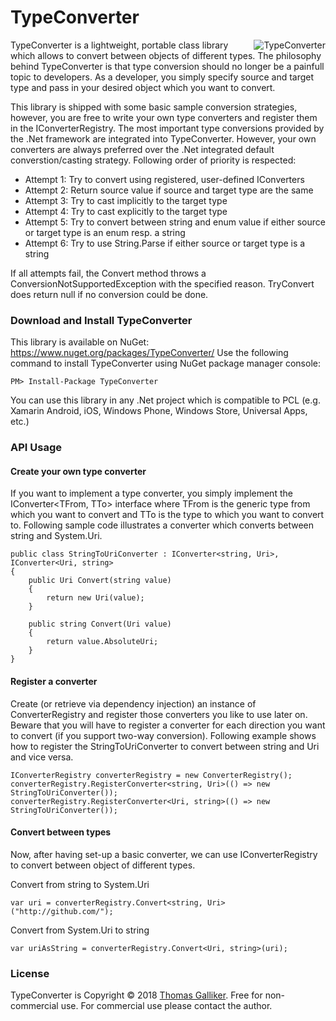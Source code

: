# TypeConverter 
<img src="https://raw.githubusercontent.com/thomasgalliker/TypeConverter/master/TypeConverter.NuGet/TypeConverterIcon.png" alt="TypeConverter" align="right">
TypeConverter is a lightweight, portable class library which allows to convert between objects of different types. The philosophy behind TypeConverter is that type conversion should no longer be a painfull topic to developers. As a developer, you simply specify source and target type and pass in your desired object which you want to convert.

This library is shipped with some basic sample conversion strategies, however, you are free to write your own type converters and register them in the IConverterRegistry. The most important type conversions provided by the .Net framework are integrated into TypeConverter. However, your own converters are always preferred over the .Net integrated default converstion/casting strategy. Following order of priority is respected:
- Attempt 1: Try to convert using registered, user-defined IConverters
- Attempt 2: Return source value if source and target type are the same
- Attempt 3: Try to cast implicitly to the target type
- Attempt 4: Try to cast explicitly to the target type
- Attempt 5: Try to convert between string and enum value if either source or target type is an enum resp. a string
- Attempt 6: Try to use String.Parse if either source or target type is a string

If all attempts fail, the Convert method throws a ConversionNotSupportedException with the specified reason. TryConvert does return null if no conversion could be done.

### Download and Install TypeConverter
This library is available on NuGet: https://www.nuget.org/packages/TypeConverter/
Use the following command to install TypeConverter using NuGet package manager console:

    PM> Install-Package TypeConverter

You can use this library in any .Net project which is compatible to PCL (e.g. Xamarin Android, iOS, Windows Phone, Windows Store, Universal Apps, etc.)

### API Usage
#### Create your own type converter
If you want to implement a type converter, you simply implement the IConverter<TFrom, TTo> interface where TFrom is the generic type from which you want to convert and TTo is the type to which you want to convert to.
Following sample code illustrates a converter which converts between string and System.Uri.
```
public class StringToUriConverter : IConverter<string, Uri>, IConverter<Uri, string>
{
    public Uri Convert(string value)
    {
        return new Uri(value);
    }

    public string Convert(Uri value)
    {
        return value.AbsoluteUri;
    }
}
```

#### Register a converter
Create (or retrieve via dependency injection) an instance of ConverterRegistry and register those converters you like to use later on. Beware that you will have to register a converter for each direction you want to convert (if you support two-way conversion). Following example shows how to register the StringToUriConverter to convert between string and Uri and vice versa.
```
IConverterRegistry converterRegistry = new ConverterRegistry();
converterRegistry.RegisterConverter<string, Uri>(() => new StringToUriConverter());
converterRegistry.RegisterConverter<Uri, string>(() => new StringToUriConverter());
```

#### Convert between types
Now, after having set-up a basic converter, we can use IConverterRegistry to convert between object of different types.

Convert from string to System.Uri
```
var uri = converterRegistry.Convert<string, Uri>("http://github.com/");
```
Convert from System.Uri to string
```
var uriAsString = converterRegistry.Convert<Uri, string>(uri);
```

### License
TypeConverter is Copyright &copy; 2018 [Thomas Galliker](https://ch.linkedin.com/in/thomasgalliker). Free for non-commercial use. For commercial use please contact the author.
